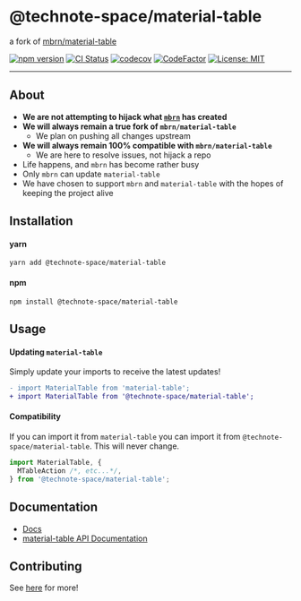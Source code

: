 # @technote-space/material-table

a fork of [mbrn/material-table](https://material-table.com)

[![npm version](https://badge.fury.io/js/%40technote-space%2Fmaterial-tabler.svg)](https://badge.fury.io/js/%40technote-space%2Fmaterial-tabler)
[![CI Status](https://github.com/technote-space/material-tabler/workflows/CI/badge.svg)](https://github.com/technote-space/material-tabler/actions)
[![codecov](https://codecov.io/gh/technote-space/material-tabler/branch/master/graph/badge.svg)](https://codecov.io/gh/technote-space/material-tabler)
[![CodeFactor](https://www.codefactor.io/repository/github/technote-space/material-tabler/badge)](https://www.codefactor.io/repository/github/technote-space/material-tabler)
[![License: MIT](https://img.shields.io/badge/License-MIT-blue.svg)](https://github.com/technote-space/material-tabler/blob/master/LICENSE)

<!-- START doctoc generated TOC please keep comment here to allow auto update -->
<!-- DON'T EDIT THIS SECTION, INSTEAD RE-RUN doctoc TO UPDATE -->
<!-- param::isFolding::false:: -->
<!-- param::isNotitle::true:: -->
<!-- param::isCustomMode::true:: -->

<!-- END doctoc generated TOC please keep comment here to allow auto update -->

---

## About

- **We are not attempting to hijack what [`mbrn`](https://github.com/mbrn/material-table) has created**
- **We will always remain a true fork of `mbrn/material-table`**
  - We plan on pushing all changes upstream
- **We will always remain 100% compatible with `mbrn/material-table`**
  - We are here to resolve issues, not hijack a repo
- Life happens, and `mbrn` has become rather busy
- Only `mbrn` can update `material-table`
- We have chosen to support `mbrn` and `material-table` with the hopes of keeping the project alive

## Installation

#### yarn

`yarn add @technote-space/material-table`

#### npm

`npm install @technote-space/material-table`

## Usage

#### Updating `material-table`

Simply update your imports to receive the latest updates!

```diff
- import MaterialTable from 'material-table';
+ import MaterialTable from '@technote-space/material-table';
```

#### Compatibility

If you can import it from `material-table` you can import it from `@technote-space/material-table`. This will never change.

```javascript
import MaterialTable, {
  MTableAction /*, etc...*/,
} from '@technote-space/material-table';
```

## Documentation

- [Docs](https://material-table-core.com)
- [material-table API Documentation](https://material-table.com)

## Contributing

See [here](https://github.com/material-table-core) for more!

